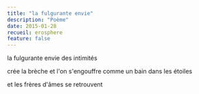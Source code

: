 ```yaml
---
title: "la fulgurante envie"
description: "Poème"
date: 2015-01-28
recueil: erosphere
feature: false
---
```


la fulgurante envie
des intimités

crée la brèche et l'on s'engouffre
comme un bain dans les étoiles

et les frères d'âmes se retrouvent
